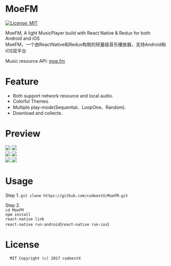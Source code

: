 # MoeFM

[![License: MIT](https://img.shields.io/badge/License-MIT-yellow.svg)](https://opensource.org/licenses/MIT)

MoeFM, A light MusicPlayer build with React Native & Redux for both Android and iOS  
MoeFM，一个由ReactNative和Redux构筑的轻量级音乐播放器，支持Android和iOS双平台

Music resource API: [moe.fm](http://moe.fm/)

# Feature

* Both support network resource and local audio.
* Colorful Themes.
* Multiple play-mode(Sequential、LoopOne、Random).
* Download and collecte.

# Preview
![](https://github.com/codeestX/MoeFM/raw/master/preview/0.jpg)
![](https://github.com/codeestX/MoeFM/raw/master/preview/1.jpg)  
![](https://github.com/codeestX/MoeFM/raw/master/preview/2.jpg)
![](https://github.com/codeestX/MoeFM/raw/master/preview/3.jpg)  
![](https://github.com/codeestX/MoeFM/raw/master/preview/4.jpg)
![](https://github.com/codeestX/MoeFM/raw/master/preview/5.jpg)  

# Usage

Step 1. `git clone https://github.com/codeestX/MoeFM.git`
   
Step 2.  
`cd MoeFM`  
`npm install`  
`react-native link`  
`react-native run-android`(`react-native run-ios`)

# License

      MIT Copyright (c) 2017 codeestX


